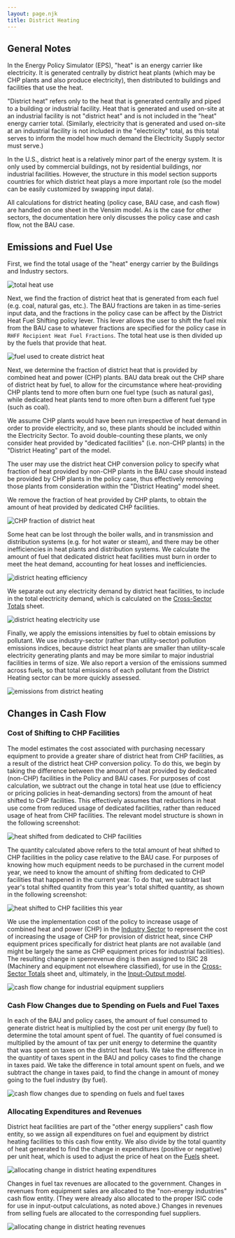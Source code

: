 ```yaml
---
layout: page.njk
title: District Heating
---
```


## General Notes

In the Energy Policy Simulator (EPS), "heat" is an energy carrier like electricity.  It is generated centrally by district heat plants (which may be CHP plants and also produce electricity), then distributed to buildings and facilities that use the heat.

"District heat" refers only to the heat that is generated centrally and piped to a building or industrial facility.  Heat that is generated and used on-site at an industrial facility is not "district heat" and is not included in the "heat" energy carrier total.  (Similarly, electricity that is generated and used on-site at an industrial facility is not included in the "electricity" total, as this total serves to inform the model how much demand the Electricity Supply sector must serve.)

In the U.S., district heat is a relatively minor part of the energy system.  It is only used by commercial buildings, not by residential buildings, nor industrial facilities.  However, the structure in this model section supports countries for which district heat plays a more important role (so the model can be easily customized by swapping input data).

All calculations for district heating (policy case, BAU case, and cash flow) are handled on one sheet in the Vensim model.  As is the case for other sectors, the documentation here only discusses the policy case and cash flow, not the BAU case.

## Emissions and Fuel Use<a name="chp"></a>

First, we find the total usage of the "heat" energy carrier by the Buildings and Industry sectors.

![total heat use](/district-heating-TotHeatUse.png)

Next, we find the fraction of district heat that is generated from each fuel (e.g. coal, natural gas, etc.).  The BAU fractions are taken in as time-series input data, and the fractions in the policy case can be affect by the District Heat Fuel Shifting policy lever.  This lever allows the user to shift the fuel mix from the BAU case to whatever fractions are specified for the policy case in `RHFF Recipient Heat Fuel Fractions`.  The total heat use is then divided up by the fuels that provide that heat.

![fuel used to create district heat](/district-heating-FuelUse.png)

Next, we determine the fraction of district heat that is provided by combined heat and power (CHP) plants.  BAU data break out the CHP share of district heat by fuel, to allow for the circumstance where heat-providing CHP plants tend to more often burn one fuel type (such as natural gas), while dedicated heat plants tend to more often burn a different fuel type (such as coal).

We assume CHP plants would have been run irrespective of heat demand in order to provide electricity, and so, these plants should be included within the Electricity Sector.  To avoid double-counting these plants, we only consider heat provided by "dedicated facilities" (i.e. non-CHP plants) in the "District Heating" part of the model.

The user may use the district heat CHP conversion policy to specify what fraction of heat provided by non-CHP plants in the BAU case should instead be provided by CHP plants in the policy case, thus effectively removing those plants from consideration within the "District Heating" model sheet.

We remove the fraction of heat provided by CHP plants, to obtain the amount of heat provided by dedicated CHP facilities.

![CHP fraction of district heat](/district-heating-CHPFraction.png)

Some heat can be lost through the boiler walls, and in transmission and distribution systems (e.g. for hot water or steam), and there may be other inefficiencies in heat plants and distribution systems.  We calculate the amount of fuel that dedicated district heat facilities must burn in order to meet the heat demand, accounting for heat losses and inefficiencies.

![district heating efficiency](/district-heating-Efficiency.png)

We separate out any electricity demand by district heat facilities, to include in the total electricity demand, which is calculated on the [Cross-Sector Totals](/cross-sector-totals) sheet.

![district heating electricity use](/district-heating-ElectricityUse.png)

Finally, we apply the emissions intensities by fuel to obtain emissions by pollutant.  We use industry-sector (rather than utility-sector) pollution emissions indices, because district heat plants are smaller than utility-scale electricity generating plants and may be more similar to major industrial facilities in terms of size.  We also report a version of the emissions summed across fuels, so that total emissions of each pollutant from the District Heating sector can be more quickly assessed.

![emissions from district heating](/district-heating-Emissions.png)

## Changes in Cash Flow

### Cost of Shifting to CHP Facilities

The model estimates the cost associated with purchasing necessary equipment to provide a greater share of district heat from CHP facilities, as a result of the district heat CHP conversion policy.  To do this, we begin by taking the difference between the amount of heat provided by dedicated (non-CHP) facilities in the Policy and BAU cases.  For purposes of cost calculation, we subtract out the change in total heat use (due to efficiency or pricing policies in heat-demanding sectors) from the amount of heat shifted to CHP facilities.  This effectively assumes that reductions in heat use come from reduced usage of dedicated facilities, rather than reduced usage of heat from CHP facilities.  The relevant model structure is shown in the following screenshot:

![heat shifted from dedicated to CHP facilities](/district-heating-HeatShiftedToCHP.png)

The quantity calculated above refers to the total amount of heat shifted to CHP facilities in the policy case relative to the BAU case.  For purposes of knowing how much equipment needs to be purchased in the current model year, we need to know the amount of shifting from dedicated to CHP facilities that happened in the current year.  To do that, we subtract last year's total shifted quantity from this year's total shifted quantity, as shown in the following screenshot:

![heat shifted to CHP facilities this year](/district-heating-ThisYearHeatShifted.png)

We use the implementation cost of the policy to increase usage of combined heat and power (CHP) in the [Industry Sector](/industry-ag-main) to represent the cost of increasing the usage of CHP for provision of district heat, since CHP equipment prices specifically for district heat plants are not available (and might be largely the same as CHP equipment prices for industrial facilities).  The resulting change in spenrevenue ding is then assigned to ISIC 28 (Machinery and equipment not elsewhere classified), for use in the [Cross-Sector Totals](/cross-sector-totals) sheet and, ultimately, in the [Input-Output model](/io-model).

![cash flow change for industrial equipment suppliers](/district-heating-EqptSupplierCash.png)

### Cash Flow Changes due to Spending on Fuels and Fuel Taxes

In each of the BAU and policy cases, the amount of fuel consumed to generate district heat is multiplied by the cost per unit energy (by fuel) to determine the total amount spent of fuel.  The quantity of fuel consumed is multiplied by the amount of tax per unit energy to determine the quantity that was spent on taxes on the district heat fuels.  We take the difference in the quantity of taxes spent in the BAU and policy cases to find the change in taxes paid.  We take the difference in total amount spent on fuels, and we subtract the change in taxes paid, to find the change in amount of money going to the fuel industry (by fuel).

![cash flow changes due to spending on fuels and fuel taxes](/district-heating-FuelCost.png)

### Allocating Expenditures and Revenues

District heat facilities are part of the "other energy suppliers" cash flow entity, so we assign all expenditures on fuel and equipment by district heating facilities to this cash flow entity.  We also divide by the total quantity of heat generated to find the change in expenditures (positive or negative) per unit heat, which is used to adjust the price of heat on the [Fuels](/fuels) sheet.

![allocating change in district heating expenditures](/district-heating-AllocatingExpenditures.png)

Changes in fuel tax revenues are allocated to the government.  Changes in revenues from equipment sales are allocated to the "non-energy industries" cash flow entity.  (They were already also allocated to the proper ISIC code for use in input-output calculations, as noted above.)  Changes in revenues from selling fuels are allocated to the corresponding fuel suppliers.

![allocating change in district heating revenues](/district-heating-AllocatingRevenues.png)
